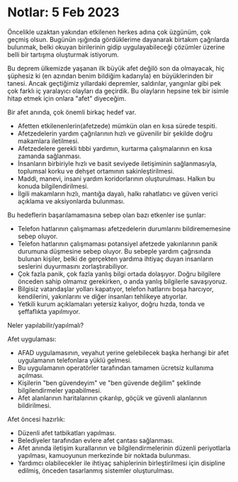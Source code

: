 # Notlar: 5 Feb 2023

Öncelikle uzaktan yakından etkilenen herkes adına çok üzgünüm, çok geçmiş olsun. Bugünün ışığında gördüklerime dayanarak birtakım çağrılarda bulunmak, belki okuyan birilerinin gidip uygulayabileceği çözümler üzerine belli bir tartışma oluşturmak istiyorum.

Bu deprem ülkemizde yaşanan ilk büyük afet değilö son da olmayacak, hiç şüphesiz ki (en azından benim bildiğim kadarıyla) en büyüklerinden bir tanesi. Ancak geçtiğimiz yıllardaki depremler, saldırılar, yangınlar gibi pek çok farklı iç yaralayıcı olayları da geçirdik. Bu olayların hepsine tek bir isimle hitap etmek için onlara "afet" diyeceğim.

Bir afet anında, çok önemli birkaç hedef var.

- Afetten etkilenenlerin(afetzede) mümkün olan en kısa sürede tespiti.
- Afetzedelerin yardım çağrılarının hızlı ve güvenilir bir şekilde doğru makamlara iletilmesi.
- Afetzedelere gerekli tıbbi yardımın, kurtarma çalışmalarının en kısa zamanda sağlanması.
- İnsanların birbiriyle hızlı ve basit seviyede iletişiminin sağlanmasıyla, toplumsal korku ve dehşet ortamının sakinleştirilmesi.
- Maddi, manevi, insani yardım koridorlarının oluşturulması. Halkın bu konuda bilgilendirilmesi.
- İlgili makamların hızlı, mantığa dayalı, halkı rahatlatıcı ve güven verici açıklama ve aksiyonlarda bulunması.


Bu hedeflerin başarılamamasına sebep olan bazı etkenler ise şunlar:

- Telefon hatlarının çalışmaması afetzedelerin durumlarını bildirememesine sebep oluyor.
- Telefon hatlarının çalışmaması potansiyel afetzede yakınlarının panik durumuna düşmesine sebep oluyor. Bu sebeple yardım çağrısında bulunan kişiler, belki de gerçekten yardıma ihtiyaç duyan insanların seslerini duyurmasını zorlaştırabiliyor.
- Çok fazla panik, çok fazla yanlış bilgi ortada dolaşıyor. Doğru bilgilere önceden sahip olmamız gerekirken, o anda yanlış bilgilerle savaşıyoruz.
- Bilgisiz vatandaşlar yolları kapatıyor, telefon hatlarını boşa harcıyor, kendilerini, yakınlarını ve diğer insanları tehlikeye atıyorlar.
- Yetkili kurum açıklamaları yetersiz kalıyor, doğru hızda, tonda ve şeffaflıkta yapılmıyor.

Neler yapılabilir/yapılmalı?

Afet uygulaması:

- AFAD uygulamasının, veyahut yerine gelebilecek başka herhangi bir afet uygulamanın telefonlara yüklü gelmesi.
- Bu uygulamanın operatörler tarafından tamamen ücretsiz kullanıma açılması.
- Kişilerin "ben güvendeyim" ve "ben güvende değilim" şeklinde bilgilendirmeler yapabilmesi.
- Afet alanlarının haritalarının çıkarılıp, göçük ve güvenli alanlarının bildirilmesi.

Afet öncesi hazırlık:

- Düzenli afet tatbikatları yapılması.
- Belediyeler tarafından evlere afet çantası sağlanması.
- Afet anında iletişim kurallarının ve bilgilendirmelerinin düzenli periyotlarla yapılması, kamuoyunun merkezinde bir noktada bulunması.
- Yardımcı olabilecekler ile ihtiyaç sahiplerinin birleştirilmesi için disipline edilmiş, önceden tasarlanmış sistemler oluşturulması.

